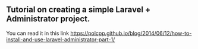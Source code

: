 ## Tutorial on creating a simple Laravel + Administrator project.

You can read it in this link https://polcpp.github.io/blog/2014/06/12/how-to-install-and-use-laravel-administrator-part-1/